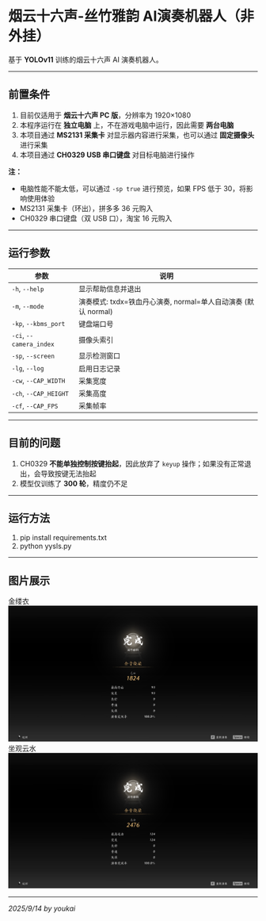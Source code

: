# 烟云十六声-丝竹雅韵 AI演奏机器人（非外挂）

基于 **YOLOv11** 训练的烟云十六声 AI 演奏机器人。

---

## 前置条件

1. 目前仅适用于 **烟云十六声 PC 版**，分辨率为 1920×1080  
2. 本程序运行在 **独立电脑** 上，不在游戏电脑中运行，因此需要 **两台电脑**  
3. 本项目通过 **MS2131 采集卡** 对显示器内容进行采集，也可以通过 **固定摄像头** 进行采集  
4. 本项目通过 **CH0329 USB 串口键盘** 对目标电脑进行操作  

**注：**  
- 电脑性能不能太低，可以通过 `-sp true` 进行预览，如果 FPS 低于 30，将影响使用体验  
- MS2131 采集卡（环出），拼多多 36 元购入  
- CH0329 串口键盘（双 USB 口），淘宝 16 元购入  

---

## 运行参数

| 参数 | 说明 |
|------|------|
| `-h`, `--help` | 显示帮助信息并退出 |
| `-m`, `--mode` |  演奏模式: txdx=铁血丹心演奏, normal=单人自动演奏 (默认 normal)|
| `-kp`, `--kbms_port` | 键盘端口号 |
| `-ci`, `--camera_index` | 摄像头索引 |
| `-sp`, `--screen` | 显示检测窗口 |
| `-lg`, `--log` | 启用日志记录 |
| `-cw`, `--CAP_WIDTH` | 采集宽度 |
| `-ch`, `--CAP_HEIGHT` | 采集高度 |
| `-cf`, `--CAP_FPS` | 采集帧率 |

---

## 目前的问题

1. CH0329 **不能单独控制按键抬起**，因此放弃了 `keyup` 操作；如果没有正常退出，会导致按键无法抬起  
2. 模型仅训练了 **300 轮**，精度仍不足  
---

## 运行方法

1. pip install requirements.txt
2. python yysls.py
---

## 图片展示
金缕衣
![金缕衣](img/jly.png)  
坐观云水
![坐观云水](img/zgys.png)  

---

*2025/9/14 by youkai*
